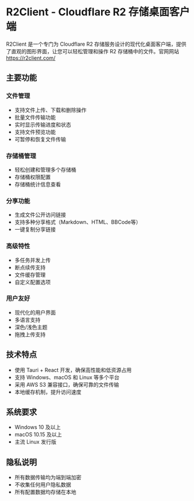 # R2Client - Cloudflare R2 存储桌面客户端

R2Client 是一个专门为 Cloudflare R2 存储服务设计的现代化桌面客户端，提供了直观的图形界面，让您可以轻松管理和操作 R2 存储桶中的文件。官网网站 https://r2client.com/

## 主要功能

### 文件管理
- 支持文件上传、下载和删除操作
- 批量文件传输功能
- 实时显示传输进度和状态
- 支持文件预览功能
- 可暂停和恢复文件传输

### 存储桶管理
- 轻松创建和管理多个存储桶
- 存储桶权限配置
- 存储桶统计信息查看

### 分享功能
- 生成文件公开访问链接
- 支持多种分享格式（Markdown、HTML、BBCode等）
- 一键复制分享链接

### 高级特性
- 多任务并发上传
- 断点续传支持
- 文件缓存管理
- 自定义配置选项

### 用户友好
- 现代化的用户界面
- 多语言支持
- 深色/浅色主题
- 拖拽上传支持

## 技术特点

- 使用 Tauri + React 开发，确保高性能和低资源占用
- 支持 Windows、macOS 和 Linux 等多个平台
- 采用 AWS S3 兼容接口，确保可靠的文件传输
- 本地缓存机制，提升访问速度

## 系统要求

- Windows 10 及以上
- macOS 10.15 及以上
- 主流 Linux 发行版

## 隐私说明

- 所有数据传输均为端到端加密
- 不收集任何用户隐私数据
- 所有配置数据均存储在本地
